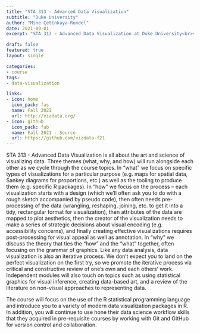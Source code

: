 ```yaml
---
title: "STA 313 - Advanced Data Visualization"
subtitle: "Duke University"
author: "Mine Çetinkaya-Rundel"
date: 2021-09-01
excerpt: "STA 313 - Advanced Data Visualization at Duke University<br><br>Teaching in Fall 2021"

draft: false
featured: true
layout: single

categories:
- course
tags:
- data-visualization

links:
- icon: home
  icon_pack: fas
  name: Fall 2021
  url: http://vizdata.org/
- icon: github
  icon_pack: fab
  name: Fall 2021 - Source
  url: https://github.com/vizdata-f21
---
```


STA 313 - Advanced Data Visualization is all about the art and science of visualizing data. Three themes (what, why, and how) will run alongside each other as we cycle through the course topics. In “what” we focus on specific types of visualizations for a particular purpose (e.g. maps for spatial data, Sankey diagrams for proportions, etc.) as well as the tooling to produce them (e.g. specific R packages). In “how” we focus on the process – each visualization starts with a design (which we’ll often ask you to do with a rough sketch accompanied by pseudo code), then often needs pre-processing of the data (wrangling, reshaping, joining, etc. to get it into a tidy, rectangular format for visualization), then attributes of the data are mapped to plot aesthetics, then the creator of the visualization needs to make a series of strategic decisions about visual encoding (e.g. accessibility concerns), and finally creating effective visualizations requires post-processing for visual appeal as well as annotation. In “why” we discuss the theory that ties the “how” and the “what” together, often focusing on the grammar of graphics. Like any data analysis, data visualization is also an iterative process. We don’t expect you to land on the perfect visualization on the first try, so we promote the iterative process via critical and constructive review of one’s own and each others’ work. Independent modules will also touch on topics such as using statistical graphics for visual inference, creating data-based art, and a review of the literature on non-visual approaches to representing data.

The course will focus on the use of the R statistical programming language and introduce you to a variety of modern data visualization packages in R. In addition, you will continue to use hone their data science workflow skills that they acquired in pre-requisite courses by working with Git and GitHub for version control and collaboration.
